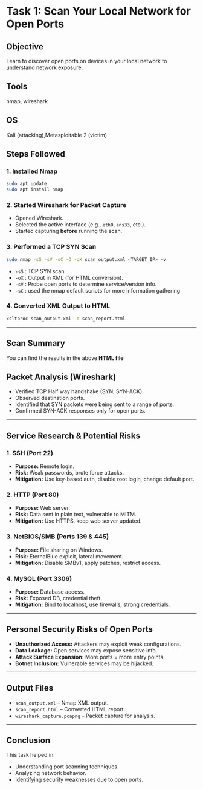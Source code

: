 

# Task 1: Scan Your Local Network for Open Ports

## Objective
Learn to discover open ports on devices in your local network to understand network exposure.
## Tools
nmap, wireshark
## OS
Kali (attacking),Metasploitable 2 (victim)
## Steps Followed

### 1. Installed Nmap
```bash
sudo apt update
sudo apt install nmap
````

### 2. Started Wireshark for Packet Capture

* Opened Wireshark.
* Selected the active interface (e.g., `eth0`, `ens33`, etc.).
* Started capturing **before** running the scan.

### 3. Performed a TCP SYN Scan

```bash
sudo nmap -sS -sV -sC -O -oX scan_output.xml <TARGET_IP> -v
```

* `-sS` : TCP SYN scan.
* `-oX` : Output in XML (for HTML conversion).
* `-sV` : Probe open ports to determine service/version info.
* `-sC` : used the nmap default scripts for more information gathering

### 4. Converted XML Output to HTML

```bash
xsltproc scan_output.xml -o scan_report.html
```

---

## Scan Summary

You can find the results in the above **HTML file**


## Packet Analysis (Wireshark)

* Verified TCP Half way handshake (SYN, SYN-ACK).
* Observed destination ports.
* Identified that SYN packets were being sent to a range of ports.
* Confirmed SYN-ACK responses only for open ports.

---

## Service Research & Potential Risks

### 1. **SSH (Port 22)**

* **Purpose:** Remote login.
* **Risk:** Weak passwords, brute force attacks.
* **Mitigation:** Use key-based auth, disable root login, change default port.

### 2. **HTTP (Port 80)**

* **Purpose:** Web server.
* **Risk:** Data sent in plain text, vulnerable to MITM.
* **Mitigation:** Use HTTPS, keep web server updated.

### 3. **NetBIOS/SMB (Ports 139 & 445)**

* **Purpose:** File sharing on Windows.
* **Risk:** EternalBlue exploit, lateral movement.
* **Mitigation:** Disable SMBv1, apply patches, restrict access.

### 4. **MySQL (Port 3306)**

* **Purpose:** Database access.
* **Risk:** Exposed DB, credential theft.
* **Mitigation:** Bind to localhost, use firewalls, strong credentials.

---

## Personal Security Risks of Open Ports

* **Unauthorized Access:** Attackers may exploit weak configurations.
* **Data Leakage:** Open services may expose sensitive info.
* **Attack Surface Expansion:** More ports = more entry points.
* **Botnet Inclusion:** Vulnerable services may be hijacked.

---

## Output Files

* `scan_output.xml` – Nmap XML output.
* `scan_report.html` – Converted HTML report.
* `wireshark_capture.pcapng` – Packet capture for analysis.

---

## Conclusion

This task helped in:

* Understanding port scanning techniques.
* Analyzing network behavior.
* Identifying security weaknesses due to open ports.

